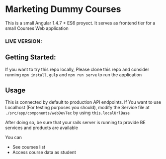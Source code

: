 # Marketing Dummy Courses

This is a small Angular 1.4.7 + ES6 proyect. It serves as frontend tier for a small Courses Web application

### LIVE VERSION:

## Getting Started:

If you want to try this repo locally, Please clone this repo and consider running `npm install`, `gulp` and `npm run serve` to run the application

## Usage

This is connected by default to production API endpoints. If You want to use Localhost (For testing purposes you should), modify the Service file at `./src/app/components/webDevTec` by using `this.localUrlBase`

After doing so, be sure that your rails server is running to provide BE services and products are available

You can

- See courses list
- Access course data as student
